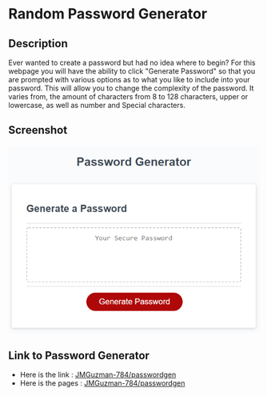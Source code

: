 # Random Password Generator

## Description

Ever wanted to create a password but had no idea where to begin?
For this webpage you will have the ability to click "Generate Password" so that you are prompted with various options as to what you like to include into your password. This will allow you to change the complexity of the password. It varies from, the amount of characters from 8 to 128 characters, upper or lowercase, as well as number and Special characters.

## Screenshot

![This password generator.](./assets/images/PWGen.png)

## Link to Password Generator

* Here is the link : [JMGuzman-784/passwordgen](https://github.com/JMGuzman-784/hw3)
* Here is the pages : [JMGuzman-784/passwordgen](https://jmguzman-784.github.io/hw3/)